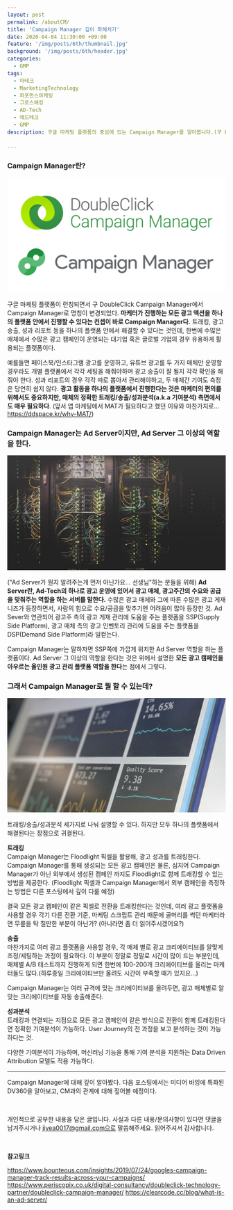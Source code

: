```yaml
---
layout: post
permalink: /aboutCM/
title: 'Campaign Manager 깊이 파헤치기'
date: 2020-04-04 11:30:00 +09:00
feature: '/img/posts/6th/thumbnail.jpg'
background: '/img/posts/6th/header.jpg'
categories:
  - GMP
tags:
  - 마테크
  - MarketingTechnology
  - 퍼포먼스마케팅
  - 그로스해킹
  - AD-Tech
  - 애드테크
  - GMP
description: 구글 마케팅 플랫폼의 중심에 있는 Campaign Manager를 알아봅니다.(구 DoubleClick Campaign Manager)

---
```


### Campaign Manager란?

![cm 로고 이미지](/img/posts/6th/cm.jpg) 

구글 마케팅 플랫폼이 런칭되면서 구 DoubleClick Campaign Manager에서 Campaign Manager로 명칭이 변경되었다. **마케터가 진행하는 모든 광고 액션을 하나의 플랫폼 안에서 진행할 수 있다는 컨셉이 바로 Campaign Manager다.** 트래킹, 광고 송출, 성과 리포트 등을 하나의 플랫폼 안에서 해결할 수 있다는 것인데, 한번에 수많은 매체에서 수많은 광고 캠페인이 운영되는 대기업 혹은 글로벌 기업의 경우 유용하게 활용되는 플랫폼이다.  



예를들면 페이스북/인스타그램 광고를 운영하고, 유튜브 광고를 두 가지 매체만 운영할 경우라도 개별 플랫폼에서 각각 세팅을 해줘야하며 광고 송출이 잘 될지 각각 확인을 해줘야 한다. 성과 리포트의 경우 각각 따로 뽑아서 관리해야하고, 두 매체간 기여도 측정은 당연히 쉽지 않다. **광고 활동을 하나의 플랫폼에서 진행한다는 것은 마케터의 편의를 위해서도 중요하지만, 매체의 정확한 트래킹/송출/성과분석(a.k.a 기여분석) 측면에서도 매우 필요하다**. (앞서 앱 마케팅에서 MAT가 필요하다고 했던 이유와 마찬가지로... <https://ddspace.kr/why-MAT/>)

### Campaign Manager는 Ad Server이지만, Ad Server 그 이상의 역할을 한다.

![서버 이미지](/img/posts/6th/sever.jpg) 

("Ad Server가 뭔지 알려주는게 먼저 아닌가요... 선생님"하는 분들을 위해) **Ad Server란, Ad-Tech의 하나로 광고 운영에 있어서 광고 매체, 광고주간의 수요와 공급을 맞춰주는 역할을 하는 서버를 말한다.** 수많은 광고 매체와 그에 따른 수많은 광고 게재 니즈가 등장하면서, 사람의 힘으로 수요/공급을 맞추기엔 어려움이 많아 등장한 것. Ad Sever와 연관되어 광고주 측의 광고 게재 관리에 도움을 주는 플랫폼을 SSP(Supply Side Platform), 광고 매체 측의 광고 인벤토리 관리에 도움을 주는 플랫폼을 DSP(Demand Side Platform)라 일컫는다.

Campaign Manager는 말하자면 SSP쪽에 가깝게 위치한 Ad Server 역할을 하는 플랫폼이다. Ad Server 그 이상의 역할을 한다는 것은 위에서 설명한 **모든 광고 캠페인을 아우르는 올인원 광고 관리 플랫폼 역할을 한다**는 점에서 그렇다. 

### 그래서 Campaign Manager로 뭘 할 수 있는데? 

![분석 화면 이미지](/img/posts/6th/analysis.jpg) 

트래킹/송출/성과분석 세가지로 나눠 설명할 수 있다. 하지만 모두 하나의 플랫폼에서 해결된다는 장점으로 귀결된다.

**트래킹**<br> Campaign Manager는 Floodlight 픽셀을 활용해, 광고 성과를 트래킹한다. Campaign Manager를 통해 생성되는 모든 광고 캠페인은 물론, 심지어 Campaign Manager가 아닌 외부에서 생성된 캠페인 까지도 Floodlight로 함께 트래킹할 수 있는 방법을 제공한다. (Floodlight 픽셀과 Campaign Manager에서 외부 캠페인을 측정하는 방법은 다른 포스팅에서 깊이 다룰 예정) 

결국 모든 광고 캠페인이 같은 픽셀로 전환을 트래킹한다는 것인데, 여러 광고 플랫폼을 사용할 경우 각기 다른 전환 기준, 마케팅 스크립트 관리 때문에 골머리를 썩던 마케터라면 무릎을 탁 칠만한 부분이 아닌가? (아니라면 좀 더 읽어주시겠어요?)

**송출**<br>마찬가지로 여러 광고 플랫폼을 사용할 경우, 각 매체 별로 광고 크리에이티브를 알맞게 조정/세팅하는 과정이 필요하다. 이 부분이 정말로 정말로 시간이 많이 드는 부분인데, 매체별 A/B 테스트까지 진행하게 되면 한번에 100-200개 크리에이티브를 올리는 마케터들도 많다.(하루종일 크리에이티브만 올려도 시간이 부족할 때가 있지요...) 

Campaign Manager는 여러 규격에 맞는 크리에이티브를 올려두면, 광고 매체별로 알맞는 크리에이티브를 자동 송출해준다. 

**성과분석**<br>트래킹과 연결되는 지점으로 모든 광고 캠페인이 같은 방식으로 전환이 함께 트래킹된다면 정확한 기여분석이 가능하다. User Journey의 전 과정을 보고 분석하는 것이 가능하다는 것. 

다양한 기여분석이 가능하며, 머신러닝 기능을 통해 기여 분석을 지원하는 Data Driven Attribution 모델도 적용 가능하다. 

---

Campaign Manager에 대해 깊이 알아봤다. 다음 포스팅에서는 미디어 바잉에 특화된 DV360을 알아보고, CM과의 관계에 대해 짚어볼 예정이다. 

<br>

개인적으로 공부한 내용을 담은 글입니다. 사실과 다른 내용/문의사항이 있다면 댓글을 남겨주시거나 jiyea0017@gmail.com으로 말씀해주세요. 읽어주셔서 감사합니다.

<br>

**참고링크**<br>

<https://www.bounteous.com/insights/2019/07/24/googles-campaign-manager-track-results-across-your-campaigns/>
<https://www.periscopix.co.uk/digital-consultancy/doubleclick-technology-partner/doubleclick-campaign-manager/>
<https://clearcode.cc/blog/what-is-an-ad-server/>